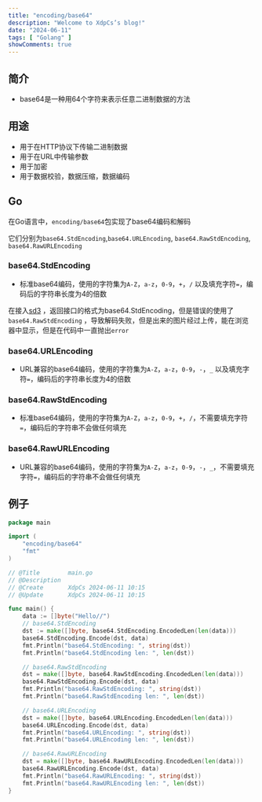 ```yaml
---
title: "encoding/base64"
description: "Welcome to XdpCs’s blog!"
date: "2024-06-11"
tags: [ "Golang" ]
showComments: true
---
```


## 简介

* base64是一种用64个字符来表示任意二进制数据的方法

## 用途

* 用于在HTTP协议下传输二进制数据
* 用于在URL中传输参数
* 用于加密
* 用于数据校验，数据压缩，数据编码

## Go

在Go语言中，`encoding/base64`包实现了base64编码和解码

它们分别为`base64.StdEncoding`,`base64.URLEncoding`, `base64.RawStdEncoding`, `base64.RawURLEncoding`

### base64.StdEncoding

* 标准base64编码，使用的字符集为`A-Z`，`a-z`，`0-9`，`+`，`/` 以及填充字符`=`，编码后的字符串长度为4的倍数

在接入[sd3](https://platform.stability.ai/docs/api-reference#tag/Generate/paths/~1v2beta~1stable-image~1generate~1ultra/post)
，返回接口的格式为base64.StdEncoding，但是错误的使用了`base64.RawStdEncoding`
，导致解码失败，但是出来的图片经过上传，能在浏览器中显示，但是在代码中一直抛出`error`

### base64.URLEncoding

* URL兼容的base64编码，使用的字符集为`A-Z`，`a-z`，`0-9`，`-`，`_` 以及填充字符`=`，编码后的字符串长度为4的倍数

### base64.RawStdEncoding

* 标准base64编码，使用的字符集为`A-Z`，`a-z`，`0-9`，`+`，`/`，不需要填充字符`=`，编码后的字符串不会做任何填充

### base64.RawURLEncoding

* URL兼容的base64编码，使用的字符集为`A-Z`，`a-z`，`0-9`，`-`，`_`，不需要填充字符`=`，编码后的字符串不会做任何填充

## 例子

```go
package main

import (
	"encoding/base64"
	"fmt"
)

// @Title        main.go
// @Description
// @Create       XdpCs 2024-06-11 10:15
// @Update       XdpCs 2024-06-11 10:15

func main() {
	data := []byte("Hello//")
	// base64.StdEncoding
	dst := make([]byte, base64.StdEncoding.EncodedLen(len(data)))
	base64.StdEncoding.Encode(dst, data)
	fmt.Println("base64.StdEncoding: ", string(dst))
	fmt.Println("base64.StdEncoding len: ", len(dst))

	// base64.RawStdEncoding
	dst = make([]byte, base64.RawStdEncoding.EncodedLen(len(data)))
	base64.RawStdEncoding.Encode(dst, data)
	fmt.Println("base64.RawStdEncoding: ", string(dst))
	fmt.Println("base64.RawStdEncoding len: ", len(dst))

	// base64.URLEncoding
	dst = make([]byte, base64.URLEncoding.EncodedLen(len(data)))
	base64.URLEncoding.Encode(dst, data)
	fmt.Println("base64.URLEncoding: ", string(dst))
	fmt.Println("base64.URLEncoding len: ", len(dst))

	// base64.RawURLEncoding
	dst = make([]byte, base64.RawURLEncoding.EncodedLen(len(data)))
	base64.RawURLEncoding.Encode(dst, data)
	fmt.Println("base64.RawURLEncoding: ", string(dst))
	fmt.Println("base64.RawURLEncoding len: ", len(dst))
}
```